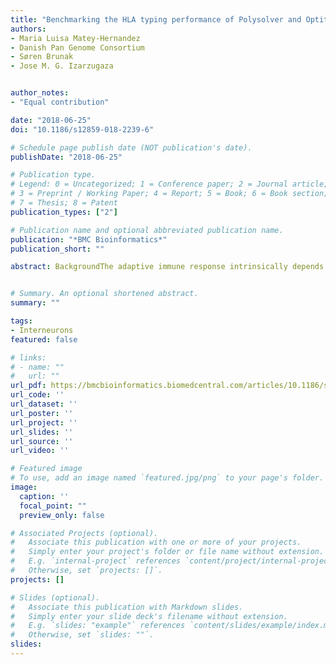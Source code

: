 ```yaml
---
title: "Benchmarking the HLA typing performance of Polysolver and Optitype in 50 Danish parental trios"
authors:
- Maria Luisa Matey-Hernandez
- Danish Pan Genome Consortium
- Søren Brunak
- Jose M. G. Izarzugaza


author_notes:
- "Equal contribution"

date: "2018-06-25"
doi: "10.1186/s12859-018-2239-6"

# Schedule page publish date (NOT publication's date).
publishDate: "2018-06-25"

# Publication type.
# Legend: 0 = Uncategorized; 1 = Conference paper; 2 = Journal article;
# 3 = Preprint / Working Paper; 4 = Report; 5 = Book; 6 = Book section;
# 7 = Thesis; 8 = Patent
publication_types: ["2"]

# Publication name and optional abbreviated publication name.
publication: "*BMC Bioinformatics*"
publication_short: ""

abstract: BackgroundThe adaptive immune response intrinsically depends on hypervariable human leukocyte antigen (HLA) genes. Concomitantly, correct HLA phenotyping is crucial for successful donor-patient matching in organ transplantation. The cost and technical limitations of current laboratory techniques, together with advances in next-generation sequencing (NGS) methodologies, have increased the need for precise computational typing methods. ResultsWe tested two widespread HLA typing methods using high quality full genome sequencing data from 150 individuals in 50 family trios from the Genome Denmark project. First, we computed descendant accuracies assessing the agreement in the inheritance of alleles from parents to offspring. Second, we compared the locus-specific homozygosity rates as well as the allele frequencies; and we compared those to the observed values in related populations. We provide guidelines for testing the accuracy of HLA typing methods by comparing family information, which is independent of the availability of curated alleles. ConclusionsAlthough current computational methods for HLA typing generally provide satisfactory results, our benchmark - using data with ultra-high sequencing depth - demonstrates the incompleteness of current reference databases, and highlights the importance of providing genomic databases addressing current sequencing standards, a problem yet to be resolved before benefiting fully from personalised medicine approaches HLA phenotyping is essential.


# Summary. An optional shortened abstract.
summary: ""

tags:
- Interneurons
featured: false

# links:
# - name: ""
#   url: ""
url_pdf: https://bmcbioinformatics.biomedcentral.com/articles/10.1186/s12859-018-2239-6
url_code: ''
url_dataset: ''
url_poster: ''
url_project: ''
url_slides: ''
url_source: ''
url_video: ''

# Featured image
# To use, add an image named `featured.jpg/png` to your page's folder. 
image:
  caption: ''
  focal_point: ""
  preview_only: false

# Associated Projects (optional).
#   Associate this publication with one or more of your projects.
#   Simply enter your project's folder or file name without extension.
#   E.g. `internal-project` references `content/project/internal-project/index.md`.
#   Otherwise, set `projects: []`.
projects: []

# Slides (optional).
#   Associate this publication with Markdown slides.
#   Simply enter your slide deck's filename without extension.
#   E.g. `slides: "example"` references `content/slides/example/index.md`.
#   Otherwise, set `slides: ""`.
slides:
---
```

